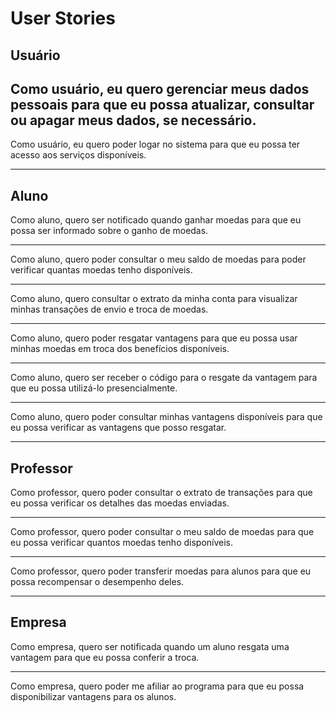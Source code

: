 # User Stories

## Usuário 

Como usuário, eu quero gerenciar meus dados pessoais para que eu possa atualizar, consultar ou apagar meus dados, se necessário.
---

Como usuário, eu quero poder logar no sistema para que eu possa ter acesso aos serviços disponíveis.

---

## Aluno

Como aluno, quero ser notificado quando ganhar moedas para que eu possa ser informado sobre o ganho de moedas.

---

Como aluno, quero poder consultar o meu saldo de moedas para poder verificar quantas moedas tenho disponíveis.

---

Como aluno, quero consultar o extrato da minha conta para visualizar minhas transações de envio e troca de moedas.

---

Como aluno, quero poder resgatar vantagens para que eu possa usar minhas moedas em troca dos benefícios disponíveis.

---

Como aluno, quero ser receber o código para o resgate da vantagem para que eu possa utilizá-lo presencialmente.

---

Como aluno, quero poder consultar minhas vantagens disponíveis para que eu possa verificar as vantagens que posso resgatar.

---


## Professor

Como professor, quero poder consultar o extrato de transações para que eu possa verificar os detalhes das moedas enviadas.

---

Como professor, quero poder consultar o meu saldo de moedas para que eu possa verificar quantos moedas tenho disponíveis.

---

Como professor, quero poder transferir moedas para alunos para que eu possa recompensar o desempenho deles.

---

## Empresa

Como empresa, quero ser notificada quando um aluno resgata uma vantagem para que eu possa conferir a troca.

---

Como empresa, quero poder me afiliar ao programa para que eu possa disponibilizar vantagens para os alunos.

